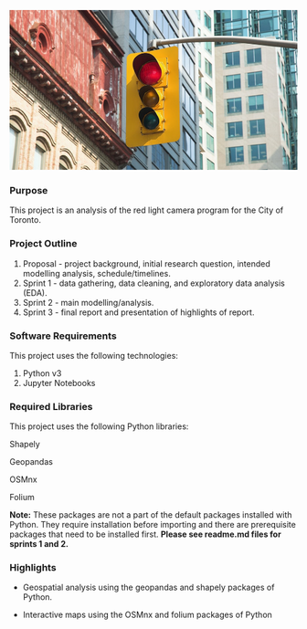 ![alt text](Car-Redlights-Blog_945x525-min.jpg)

### Purpose
This project is an analysis of the red light camera program for the City of Toronto.

### Project Outline
1. Proposal - project background, initial research question, intended modelling analysis, schedule/timelines.
2. Sprint 1 - data gathering, data cleaning, and exploratory data analysis (EDA).
3. Sprint 2 - main modelling/analysis.
4. Sprint 3 - final report and presentation of highlights of report.

### Software Requirements
This project uses the following technologies:
1. Python v3
2. Jupyter Notebooks

### Required Libraries
This project uses the following Python libraries:

Shapely

Geopandas

OSMnx

Folium

**Note:** These packages are not a part of the default packages installed with Python. They require installation before importing and there are prerequisite packages that need to be installed first. 
**Please see readme.md files for sprints 1 and 2.**

### Highlights
- Geospatial analysis using the geopandas and shapely packages of Python.

- Interactive maps using the OSMnx and folium packages of Python
